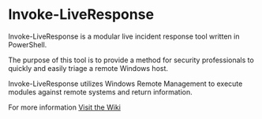 # Invoke-LiveResponse
Invoke-LiveResponse is a modular live incident response tool written in PowerShell. 

The purpose of this tool is to provide a method for security professionals to quickly and easily triage a remote Windows host. 

Invoke-LiveResponse utilizes Windows Remote Management to execute modules against remote systems and return information.

For more information [Visit the Wiki](https://github.com/davidhowell-tx/Invoke-LiveResponse/wiki)